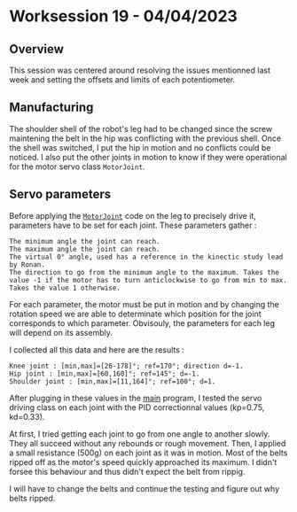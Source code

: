 # Worksession 19 - 04/04/2023

## Overview 

This session was centered around resolving the issues mentionned last week and setting the offsets and limits of each potentiometer.

## Manufacturing

The shoulder shell of the robot's leg had to be changed since the screw maintening the belt in the hip was conflicting with the previous shell.
Once the shell was switched, I put the hip in motion and no conflicts could be noticed. 
I also put the other joints in motion to know if they were operational for the motor servo class ```MotorJoint```.


## Servo parameters

Before applying the [```MotorJoint```]() code on the leg to precisely drive it, parameters have to be set for each joint.
These parameters gather :

    The minimum angle the joint can reach.
    The maximum angle the joint can reach.
    The virtual 0° angle, used has a reference in the kinectic study lead by Ronan.
    The direction to go from the minimum angle to the maximum. Takes the value -1 if the motor has to turn anticlockwise to go from min to max. Takes the value 1 otherwise. 

For each parameter, the motor must be put in motion and by changing the rotation speed we are able to determinate which position for the joint corresponds to which parameter. Obvisouly, the parameters for each leg will depend on its assembly.

I collected all this data and here are the results :

    Knee joint : [min,max]=[26-178]°; ref=170°; direction d=-1.
    Hip joint : [min,max]=[60,160]°; ref=145°; d=-1.
    Shoulder joint : [min,max]=[11,164]°; ref=100°; d=1.

After plugging in these values in the [main]() program, I tested the servo driving class on each joint with the PID correctionnal values (kp=0.75, kd=0.33). 

At first, I tried getting each joint to go from one angle to another slowly. They all succeed without any rebounds or rough movement.
Then, I applied a small resistance (500g) on each joint as it was in motion. Most of the belts ripped off as the motor's speed quickly approached its maximum. 
I didn't forsee this behaviour and thus didn't expect the belt from rippig. 

I will have to change the belts and continue the testing and figure out why belts ripped.

